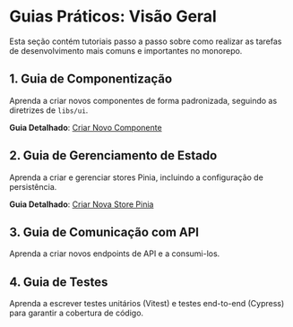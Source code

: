 # Guias Práticos: Visão Geral

Esta seção contém tutoriais passo a passo sobre como realizar as tarefas de desenvolvimento mais comuns e importantes no monorepo.

## 1. Guia de Componentização

Aprenda a criar novos componentes de forma padronizada, seguindo as diretrizes de `libs/ui`.

**Guia Detalhado**: [Criar Novo Componente](./criar-componente.md)

## 2. Guia de Gerenciamento de Estado

Aprenda a criar e gerenciar stores Pinia, incluindo a configuração de persistência.

**Guia Detalhado**: [Criar Nova Store Pinia](./criar-store-pinia.md)

## 3. Guia de Comunicação com API

Aprenda a criar novos endpoints de API e a consumi-los.

## 4. Guia de Testes

Aprenda a escrever testes unitários (Vitest) e testes end-to-end (Cypress) para garantir a cobertura de código.
